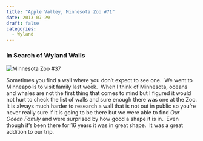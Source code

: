 ```yaml
---
title: "Apple Valley, Minnesota Zoo #71"
date: 2013-07-29
draft: false
categories:
  - Wyland
---
```

### In Search of Wyland Walls

![Minnesota Zoo #37](../images/71-applevalley.jpg)


Sometimes you find a wall where you don’t expect to see one.  We went to Minneapolis to visit family last week.  When I think of Minnesota, oceans and whales are not the first thing that comes to mind but I figured it would not hurt to check the list of walls and sure enough there was one at the Zoo. It is always much harder to research a wall that is not out in public so you’re never really sure if it is going to be there but we were able to find _Our Ocean Family_ and were surprised by how good a shape it is in.  Even though it’s been there for 16 years it was in great shape.  It was a great addition to our trip.